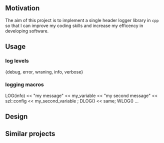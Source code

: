 Motivation
----------

The aim of this project is to implement a single header logger library in `cpp` so that I can improve my coding skills and increase my efficency in developing software.

Usage
-----

### log levels
{debug, error, wraning, info, verbose}

### logging macros
LOG(info) << "my message" << my_variable << "my second message" << szl::config << my_second_variable ;
DLOG() << same;
WLOG() ...

Design
------

Similar projects
----------------
